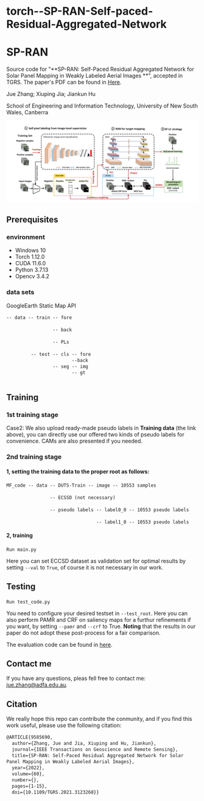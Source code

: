 # torch--SP-RAN-Self-paced-Residual-Aggregated-Network
# SP-RAN
Source code for "**SP-RAN: Self-Paced Residual Aggregated Network for Solar Panel Mapping in Weakly Labeled Aerial Images
**", accepted in TGRS. The paper's PDF can be found in [Here](https://ieeexplore.ieee.org/document/9585690).

Jue Zhang; Xiuping Jia; Jiankun Hu

School of Engineering and Information Technology, University of New South Wales, Canberra

![image](https://github.com/zhangjue1993/torch--SP-RAN-Self-paced-Residual-Aggregated-Network/blob/main/Flowchart.png)

## Prerequisites
### environment
  - Windows 10
  - Torch 1.12.0
  - CUDA 11.6.0
  - Python 3.7.13
  - Opencv 3.4.2

### data sets
GoogleEarth Static Map API

```
-- data -- train -- fore

                 -- back
                 
                 -- PLs
                
         -- test -- cls -- fore
                        --back
                 -- seg -- img
                        -- gt
     
```

## Training
### 1st training stage

Case2: We also upload ready-made pseudo labels in **Training data** (the link above), you can directly use our offered two kinds of pseudo labels for convenience. CAMs are also presented if you needed.

### 2nd training stage

#### 1, setting the training data to the proper root as follows:

```
MF_code -- data -- DUTS-Train -- image -- 10553 samples

                -- ECSSD (not necessary) 
                
                -- pseudo labels -- label0_0 -- 10553 pseudo labels
                
                                 -- label1_0 -- 10553 pseudo labels
```
#### 2, training
```Run main.py```

Here you can set ECCSD dataset as validation set for optimal results by setting ```--val``` to ```True```, of course it is not necessary in our work.

## Testing
```Run test_code.py```

You need to configure your desired testset in ```--test_root```.  Here you can also perform PAMR and CRF on saliency maps for a furthur refinements if you want, by setting ```--pamr``` and ```--crf``` to True. **Noting** that the results in our paper do not adopt these post-process for a fair comparison.

The evaluation code can be found in [here](https://github.com/jiwei0921/Saliency-Evaluation-Toolbox).


## Contact me
If you have any questions, pleas fell free to contact me: jue.zhang@adfa.edu.au.


## Citation
We really hope this repo can contribute the conmunity, and if you find this work useful, please use the following citation:
```
@ARTICLE{9585690,
  author={Zhang, Jue and Jia, Xiuping and Hu, Jiankun},
  journal={IEEE Transactions on Geoscience and Remote Sensing}, 
  title={SP-RAN: Self-Paced Residual Aggregated Network for Solar Panel Mapping in Weakly Labeled Aerial Images}, 
  year={2022},
  volume={60},
  number={},
  pages={1-15},
  doi={10.1109/TGRS.2021.3123268}}
